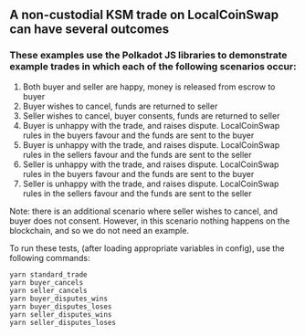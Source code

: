 ## A non-custodial KSM trade on LocalCoinSwap can have several outcomes

### These examples use the Polkadot JS libraries to demonstrate example trades in which each of the following scenarios occur:

1. Both buyer and seller are happy, money is released from escrow to buyer  
2. Buyer wishes to cancel, funds are returned to seller
3. Seller wishes to cancel, buyer consents, funds are returned to seller
4. Buyer is unhappy with the trade, and raises dispute. LocalCoinSwap rules in the buyers favour and the funds are sent to the buyer
5. Buyer is unhappy with the trade, and raises dispute. LocalCoinSwap rules in the sellers favour and the funds are sent to the seller
6. Seller is unhappy with the trade, and raises dispute. LocalCoinSwap rules in the buyers favour and the funds are sent to the buyer
7. Seller is unhappy with the trade, and raises dispute. LocalCoinSwap rules in the sellers favour and the funds are sent to the seller

Note: there is an additional scenario where seller wishes to cancel, and buyer does not consent. However, in this scenario nothing happens on the blockchain, and so we do not need an example.

To run these tests, (after loading appropriate variables in config), use the following commands:
```
yarn standard_trade
yarn buyer_cancels
yarn seller_cancels
yarn buyer_disputes_wins
yarn buyer_disputes_loses
yarn seller_disputes_wins
yarn seller_disputes_loses
```
